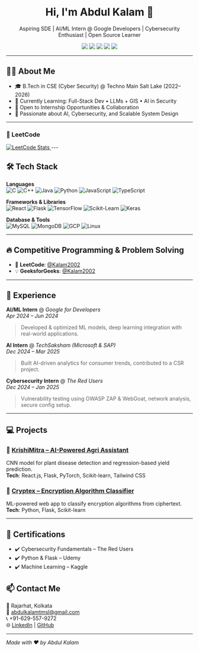 <h1 align="center">Hi, I'm Abdul Kalam 👋</h1>

<p align="center">
  Aspiring SDE | AI/ML Intern @ Google Developers | Cybersecurity Enthusiast | Open Source Learner
</p>

<p align="center">
  <a href="https://github.com/Kalam2002"><img src="https://img.shields.io/github/followers/Kalam2002?label=Follow&style=social"></a>
  <a href="https://www.linkedin.com/in/kalam2002/"><img src="https://img.shields.io/badge/LinkedIn-kalam2002-blue?style=flat&logo=linkedin"></a>
  <a href="mailto:abdulkalamtmsl@gmail.com"><img src="https://img.shields.io/badge/Gmail-abdulkalamtmsl@gmail.com-red?style=flat&logo=gmail"></a>
  <a href="https://leetcode.com/Kalam2002/"><img src="https://img.shields.io/badge/LeetCode-Kalam2002-orange?style=flat&logo=leetcode"></a>
  <a href="https://auth.geeksforgeeks.org/user/Kalam2002/practice/"><img src="https://img.shields.io/badge/GeeksforGeeks-Kalam2002-brightgreen?style=flat&logo=geeksforgeeks"></a>
</p>

---

## 👨‍💻 About Me

- 🎓 B.Tech in CSE (Cyber Security) @ Techno Main Salt Lake (2022–2026)
- 🌱 Currently Learning: Full-Stack Dev • LLMs + GIS • AI in Security
- 🚀 Open to Internship Opportunities & Collaboration
- 🎯 Passionate about AI, Cybersecurity, and Scalable System Design

---
### 🧠 LeetCode
<a href="https://leetcode.com/Kalam2002/" rel="nofollow">
  <img src="https://leetcard.jacoblin.cool/Kalam2002" alt="LeetCode Stats" style="max-width: 100%; height: auto;">
</a>
---


## 🛠 Tech Stack

**Languages**  
![C](https://img.shields.io/badge/C-00599C?style=flat&logo=c)
![C++](https://img.shields.io/badge/C++-00599C?style=flat&logo=c%2B%2B)
![Java](https://img.shields.io/badge/Java-ED8B00?style=flat&logo=java)
![Python](https://img.shields.io/badge/Python-3776AB?style=flat&logo=python)
![JavaScript](https://img.shields.io/badge/JavaScript-F7DF1E?style=flat&logo=javascript)
![TypeScript](https://img.shields.io/badge/TypeScript-3178C6?style=flat&logo=typescript)

**Frameworks & Libraries**  
![React](https://img.shields.io/badge/React-61DAFB?style=flat&logo=react)
![Flask](https://img.shields.io/badge/Flask-000000?style=flat&logo=flask)
![TensorFlow](https://img.shields.io/badge/TensorFlow-FF6F00?style=flat&logo=tensorflow)
![Scikit-Learn](https://img.shields.io/badge/Scikit--Learn-F7931E?style=flat&logo=scikit-learn)
![Keras](https://img.shields.io/badge/Keras-D00000?style=flat&logo=keras)

**Database & Tools**  
![MySQL](https://img.shields.io/badge/MySQL-4479A1?style=flat&logo=mysql)
![MongoDB](https://img.shields.io/badge/MongoDB-47A248?style=flat&logo=mongodb)
![GCP](https://img.shields.io/badge/Google_Cloud-4285F4?style=flat&logo=googlecloud)
![Linux](https://img.shields.io/badge/Linux-FCC624?style=flat&logo=linux)

---

## 🔥 Competitive Programming & Problem Solving

- 🧠 **LeetCode**: [@Kalam2002](https://leetcode.com/Kalam2002/)  
- 💡 **GeeksforGeeks**: [@Kalam2002](https://auth.geeksforgeeks.org/user/Kalam2002/practice/)

---

## 💼 Experience

**AI/ML Intern** @ *Google for Developers*  
*Apr 2024 – Jun 2024*  
> Developed & optimized ML models, deep learning integration with real-world applications.

**AI Intern** @ *TechSaksham (Microsoft & SAP)*  
*Dec 2024 – Mar 2025*  
> Built AI-driven analytics for consumer trends, contributed to a CSR project.

**Cybersecurity Intern** @ *The Red Users*  
*Dec 2024 – Jan 2025*  
> Vulnerability testing using OWASP ZAP & WebGoat, network analysis, secure config setup.

---

## 💻 Projects

### 🔹 [KrishiMitra – AI-Powered Agri Assistant](https://github.com/piyushd000/Krishimitra)
CNN model for plant disease detection and regression-based yield prediction.  
**Tech**: React.js, Flask, PyTorch, Scikit-learn, Tailwind CSS

### 🔹 [Cryptex – Encryption Algorithm Classifier](https://github.com/amsanik9/cryptex2.0)
ML-powered web app to classify encryption algorithms from ciphertext.  
**Tech**: Python, Flask, Scikit-learn

---

## 📜 Certifications

- ✔️ Cybersecurity Fundamentals – The Red Users  
- ✔️ Python & Flask – Udemy  
- ✔️ Machine Learning – Kaggle



## 📫 Contact Me

📍 Rajarhat, Kolkata  
📧 abdulkalamtmsl@gmail.com  
📞 +91-629-557-9272  
🌐 [LinkedIn](https://www.linkedin.com/in/kalam2002) | [GitHub](https://github.com/Kalam2002)

---

*Made with ❤️ by Abdul Kalam*
